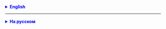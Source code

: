 <details style="margin-top: 16px">
  <summary style="cursor: pointer; color: blue;"><b>English</b></summary>



</details>

<hr>

<details style="margin-top: 16px">
  <summary style="cursor: pointer; color: blue;"><b>На русском</b></summary>

# Сортировка пузырьком в Java

* начиная с начала массива просматриваем попарно по 2 элемента (первый со вторым, второй с третим, третий с четвертым и
  т.д.).
* Если второй элемент в паре меньше первого элемента – перемещаем его на место первого, а первый на место второго. Это
  мы делаем для всех элементов.

**тоже самое, другими словами**

1. Сравнить два элемента
2. Поменять местами или скопировать один из них
3. Перейти к следующему элементу

## Принцип работы пузырьковой сортировки.

Пузырьковая сортировка считается самой простой, но перед тем как описывать этот алгоритм давайте представим

1. Вы перемещаетесь к нулевому элементу нашего массива;
2. Сравниваете нулевой элемент с первым;
3. Если элемент на нулевой позиции оказался больше, вы меняете их местами;
4. Иначе, если элемент на нулевой позиции меньше, вы оставляете их на своих местах;
5. Производите переход на позицию правее и повторяете сравнение

### Общий принцип

Пузырьковая сортировка основана на идее "**всплытия**" наибольшего (или наименьшего) элемента массива к его **концу** (
или началу). Для этого мы проходим по массиву, сравниваем пары соседних элементов и, если они не упорядочены, меняем их
местами.

## Пузырьковая сортировка в Java: Детальный разбор

**Мы хотим отсортировать массив по возрастанию**

### Исходный массив

Начинаем с массива `[5, 2, -3, -10]`.

### Общая логика

Алгоритм пузырьковой сортировки работает, переставляя соседние элементы, если они расположены не по порядку.

---

#### Первый проход (i = 0)

**Общая задача:** Переместить наибольший элемент в конец массива.

#### Детальный разбор шагов

1. **Сравниваем 5 и 2**:

- **Почему**: 5 больше 2, и они расположены не по порядку.
- **Действие**: Меняем местами.
- **Было**: `[5, 2, -3, -10]`
- **Стало**: `[**2**, **5**, -3, -10]`

2. **Сравниваем 5 и -3**:

- **Почему**: 5 больше -3, и они расположены не по порядку.
- **Действие**: Меняем местами.
- **Было**: `[2, 5, -3, -10]`
- **Стало**: `[2, **-3**, **5**, -10]`

3. **Сравниваем 5 и -10**:

- **Почему**: 5 больше -10, и они расположены не по порядку.
- **Действие**: Меняем местами.
- **Было**: `[2, -3, 5, -10]`
- **Стало**: `[2, -3, **-10**, **5**]`

---

### Второй проход (i = 1)

**Общая задача:** Среди оставшихся элементов (первые три) переместить наибольший в конец.

#### Детальный разбор шагов

1. **Сравниваем 2 и -3**:

- **Почему**: 2 больше -3, и они расположены не по порядку.
- **Действие**: Меняем местами.
- **Было**: `[2, -3, -10, 5]`
- **Стало**: `[**-3**, **2**, -10, 5]`

2. **Сравниваем 2 и -10**:

- **Почему**: 2 больше -10, и они расположены не по порядку.
- **Действие**: Меняем местами.
- **Было**: `[-3, 2, -10, 5]`
- **Стало**: `[-3, **-10**, **2**, 5]`

---

### Третий проход (i = 2)

**Общая задача:** Среди оставшихся элементов (первые два) переместить наибольший в конец.

#### Детальный разбор шагов

1. **Сравниваем -3 и -10**:

- **Почему**: -3 больше -10, и они расположены не по порядку.
- **Действие**: Меняем местами.
- **Было**: `[-3, -10, 2, 5]`
- **Стало**: `[**-10**, **-3**, 2, 5]`

---

#### Итог

Теперь массив полностью отсортирован: `[-10, -3, 2, 5]`.

<details style="margin-top: 16px">

  <summary style="cursor: pointer; color: blue;"><b>Пример 2: [2, 7, 4, 1, 5]</b></summary>

### Первый проход (i = 0)

1. **Сравниваем 2 и 7**:

- **Действие**: Ничего не делаем (уже в правильном порядке).
- **Было**: `[2, 7, 4, 1, 5]`
- **Стало**: `[2, 7, 4, 1, 5]`

2. **Сравниваем 7 и 4**:

- **Действие**: Меняем местами.
- **Было**: `[2, 7, 4, 1, 5]`
- **Стало**: `[2, **4**, **7**, 1, 5]`

3. **Сравниваем 7 и 1**:

- **Действие**: Меняем местами.
- **Было**: `[2, 4, 7, 1, 5]`
- **Стало**: `[2, 4, **1**, **7**, 5]`

4. **Сравниваем 7 и 5**:

- **Действие**: Меняем местами.
- **Было**: `[2, 4, 1, 7, 5]`
- **Стало**: `[2, 4, 1, **5**, **7**]`

### Второй проход (i = 1)

1. **Сравниваем 2 и 4**:

- **Действие**: Ничего не делаем (уже в правильном порядке).
- **Было**: `[2, 4, 1, 5, 7]`
- **Стало**: `[2, 4, 1, 5, 7]`

2. **Сравниваем 4 и 1**:

- **Действие**: Меняем местами.
- **Было**: `[2, 4, 1, 5, 7]`
- **Стало**: `[2, **1**, **4**, 5, 7]`

3. **Сравниваем 4 и 5**:

- **Действие**: Ничего не делаем (уже в правильном порядке).
- **Было**: `[2, 1, 4, 5, 7]`
- **Стало**: `[2, 1, 4, 5, 7]`

4. **Сравниваем 5 и 7**:

- **Действие**: Ничего не делаем (уже в правильном порядке).
- **Было**: `[2, 1, 4, 5, 7]`
- **Стало**: `[2, 1, 4, 5, 7]`

### Третий проход (i = 2)

1. **Сравниваем 2 и 1**:

- **Действие**: Меняем местами.
- **Было**: `[2, 1, 4, 5, 7]`
- **Стало**: `[**1**, **2**, 4, 5, 7]`

2. **Сравниваем 2 и 4**:

- **Действие**: Ничего не делаем (уже в правильном порядке).
- **Было**: `[1, 2, 4, 5, 7]`
- **Стало**: `[1, 2, 4, 5, 7]`

3. **Сравниваем 4 и 5**:

- **Действие**: Ничего не делаем (уже в правильном порядке).
- **Было**: `[1, 2, 4, 5, 7]`
- **Стало**: `[1, 2, 4, 5, 7]`

### Четвёртый проход (i = 3)

Так как массив уже отсортирован, дополнительные проходы не требуются.

**Итоговый массив**: `[1, 2, 4, 5, 7]`

В итоге, массив станет: `[1, 2, 4, 5, 7]`


</details>

<details style="margin-top: 16px">

  <summary style="cursor: pointer; color: blue;"><b>Пример 3: [6, 5, 4, 3, 2, 1]</b></summary>

### Первый проход (i = 0)

1. **Сравниваем 6 и 5**:

- **Действие**: Меняем местами.
- **Было**: `[6, 5, 4, 3, 2, 1]`
- **Стало**: `[**5**, **6**, 4, 3, 2, 1]`

2. **Сравниваем 6 и 4**:

- **Действие**: Меняем местами.
- **Было**: `[5, 6, 4, 3, 2, 1]`
- **Стало**: `[5, **4**, **6**, 3, 2, 1]`

3. **Сравниваем 6 и 3**:

- **Действие**: Меняем местами.
- **Было**: `[5, 4, 6, 3, 2, 1]`
- **Стало**: `[5, 4, **3**, **6**, 2, 1]`

4. **Сравниваем 6 и 2**:

- **Действие**: Меняем местами.
- **Было**: `[5, 4, 3, 6, 2, 1]`
- **Стало**: `[5, 4, 3, **2**, **6**, 1]`

5. **Сравниваем 6 и 1**:

- **Действие**: Меняем местами.
- **Было**: `[5, 4, 3, 2, 6, 1]`
- **Стало**: `[5, 4, 3, 2, **1**, **6**]`

### Второй проход (i = 1)

1. **Сравниваем 5 и 4**:

- **Действие**: Меняем местами.
- **Было**: `[5, 4, 3, 2, 1, 6]`
- **Стало**: `[**4**, **5**, 3, 2, 1, 6]`

2. **Сравниваем 5 и 3**:

- **Действие**: Меняем местами.
- **Было**: `[4, 5, 3, 2, 1, 6]`
- **Стало**: `[4, **3**, **5**, 2, 1, 6]`

3. **Сравниваем 5 и 2**:

- **Действие**: Меняем местами.
- **Было**: `[4, 3, 5, 2, 1, 6]`
- **Стало**: `[4, 3, **2**, **5**, 1, 6]`

4. **Сравниваем 5 и 1**:

- **Действие**: Меняем местами.
- **Было**: `[4, 3, 2, 5, 1, 6]`
- **Стало**: `[4, 3, 2, **1**, **5**, 6]`

### Третий проход (i = 2)

1. **Сравниваем 4 и 3**:

- **Действие**: Меняем местами.
- **Было**: `[4, 3, 2, 1, 5, 6]`
- **Стало**: `[**3**, **4**, 2, 1, 5, 6]`

2. **Сравниваем 4 и 2**:

- **Действие**: Меняем местами.
- **Было**: `[3, 4, 2, 1, 5, 6]`
- **Стало**: `[3, **2**, **4**, 1, 5, 6]`

3. **Сравниваем 4 и 1**:

- **Действие**: Меняем местами.
- **Было**: `[3, 2, 4, 1, 5, 6]`
- **Стало**: `[3, 2, **1**, **4**, 5, 6]`

### Четвёртый проход (i = 3)

1. **Сравниваем 3 и 2**:

- **Действие**: Меняем местами.
- **Было**: `[3, 2, 1, 4, 5, 6]`
- **Стало**: `[**2**, **3**, 1, 4, 5, 6]`

2. **Сравниваем 3 и 1**:

- **Действие**: Меняем местами.
- **Было**: `[2, 3, 1, 4, 5, 6]`
- **Стало**: `[2, **1**, **3**, 4, 5, 6]`

### Пятый проход (i = 4)

1. **Сравниваем 2 и 1**:

- **Действие**: Меняем местами.
- **Было**: `[2, 1, 3, 4, 5, 6]`
- **Стало**: `[**1**, **2**, 3, 4, 5, 6]`

В итоге, массив станет: `[1, 2, 3, 4, 5, 6]`

</details>

### Реализация пузырьковой сортировки на языке Java

````java
class ArrayBubble {

    public static void main(String[] args) {
        // Первый цикл: проходим по всем элементам массива
        for (int i = 0; i < n - 1; i++) {
            // Второй цикл: сравниваем и меняем местами пары элементов
            for (int j = 0; j < n - 1 - i; j++) {
                // Сравниваем текущий и следующий элементы
                if (arr[j] > arr[j + 1]) {
                    // Если текущий элемент больше следующего, меняем их местами
                    int temp = arr[j];  // Временная переменная для хранения текущего элемента
                    arr[j] = arr[j + 1];  // Присваиваем текущему элементу значение следующего
                    arr[j + 1] = temp;  // Присваиваем следующему элементу сохраненное значение текущего
                }
            }
        }
    }
}
````

### Заключение

Алгоритм пузырьковой сортировки является одним из самых медленных. Если массив состоит из N элементов, то на первом
проходе будет выполнено N-1 сравнений, на втором N-2, далее N-3 и т.д.

Таким образом, при сортировке алгоритм выполняет около 0.5х(N^2) сравнений.

- Для N = 5, количество сравнений будет примерно 10
- для N = 10 количество сравнений вырастит до 45.

Таким образом, с увеличением количества элементов сложность сортировки значительно увеличивается


# Бинарный поиск

**Бинарный поиск** — это эффективный алгоритм поиска, который работает с **отсортированными** массивами. Вместо того,
чтобы
просматривать каждый элемент массива по очереди, бинарный поиск сравнивает искомый элемент с элементом в середине
массива, а затем сужает область поиска в два раза. Это позволяет находить элементы гораздо быстрее, чем при
использовании простого перебора.

**Бинарный поиск** — это алгоритм поиска элемента в отсортированном массиве. Основная идея заключается в том, что на
каждом шаге область поиска сокращается **вдвое**.

## Шаги алгоритма

1. Инициализация: Задаем два указателя — `left и right`, которые изначально указывают на первый и последний элементы
   массива.
2. Цикл поиска: Пока `left <= right`:
    1. Середина массива: Вычисляем индекс середины массива как `mid = left + (right - left) / 2`. Это помогает избежать
       переполнения для больших массивов.
    2. Сравнение: Сравниваем элемент в середине массива (`arr[mid]`) с искомым значением (`target`).
        - Элемент найден: Если `arr[mid]` равно `target`, поиск завершен. Возвращаем индекс `mid`.
        - Элемент больше: Если `arr[mid]` больше `target`, сужаем область поиска, присваивая `right = mid - 1`.
        - Элемент меньше: Если `arr[mid]` меньше `target`, сужаем область поиска, присваивая `left = mid + 1`.
8. Завершение: Если `left > right`, элемент не найден. Возвращаем `-1` или соответствующее значение.

<details style="margin-top: 16px">
  <summary style="cursor: pointer; color: blue;"><b>Почему не просто (left + right) / 2?</b></summary>

Почему не использовать просто `(left + right) / 2` для нахождения середины. Проблема этого подхода заключается в том,
что сумма `left + right` может привести к переполнению для больших значений. Современные языки программирования, включая
Java, обычно имеют ограниченный размер для целочисленных типов данных. В случае переполнения этот подход будет давать
неверный
результат.

**Как работает left + (right - left) / 2?**

- **right - left:** Это выражение находит разницу между правым и левым индексами. Эта разница всегда будет положительной
  или нулевой, и она не
  будет [приводить к переполнению](https://ru.wikipedia.org/wiki/%D0%A6%D0%B5%D0%BB%D0%BE%D1%87%D0%B8%D1%81%D0%BB%D0%B5%D0%BD%D0%BD%D0%BE%D0%B5_%D0%BF%D0%B5%D1%80%D0%B5%D0%BF%D0%BE%D0%BB%D0%BD%D0%B5%D0%BD%D0%B8%D0%B5),
  так как оба числа находятся внутри допустимого диапазона
  индексов массива.

- **/ 2:** Деление на 2 сокращает эту разницу вдвое, что и помогает нам найти "середину".

- **left +:** Прибавляя полученное значение к left, мы получаем индекс, который действительно находится посередине между
  left и right.

**Пример** Допустим, у нас есть массив `[1, 2, 3, 4, 5]` и `left = 0`, `right = 4`.

**По старому методу:** `(0 + 4) / 2 = 4 / 2 = 2`

**По новому методу:** `0 + (4 - 0) / 2 = 0 + 4 / 2 = 0 + 2 = 2`

В этом простом случае оба метода работают одинаково, но новый метод является более **надежным** для **избежания
переполнения целочисленных переменных**.

**Пример переполнения**

- Предположим, у нас есть массив большого размера, и значения переменных `left` и `right` близки к максимальному
  значению для типа `int`:

````
int left = 2147483640; // близко к Integer.MAX_VALUE
int right = 2147483647; // Integer.MAX_VALUE
````

- Теперь попробуем найти середину с помощью выражения `(left + right) / 2`:

````
int mid = (left + right) / 2; // Переполнение! 2147483640 + 2147483647 = 4294967287. Это число превышает максимально допустимое значение int
````

- Происходит переполнение в результате переменная mid получит некорректное значение.

**Безопасный способ**

- Вместо этого, если мы используем выражение `left + (right - left) / 2`, то переполнение не произойдет:
- Здесь (`right - left`) равно `2147483647 - 2147483640 = 7`
- Это значение безопасно делится на `2`, а затем прибавляется к `left`. Таким образом, mid будет
  равен `2147483640 + 7 / 2 = 2147483640 + 3 = 2147483643`, что является корректным значением.

</details>

### Пример

Пусть у нас есть массив arr = [1, 3, 5, 7, 9, 11], и мы ищем `target = 5`.

1. `left = 0`, `right = 5` (5 = `размер массива - 1`)
2. `mid = 0 + (5 - 0) / 2` = 2
3. `arr[mid] = 5`
4. arr[mid] равно target, поэтому возвращаем `mid = 2`.

**Примечание:** Массив должен быть отсортирован для корректной работы алгоритма.

## Пример

`[1, 3, 5, 7, 9, 11, 13, 15, 17, 19]`

Поиск **1**

| Итерация | `left` | `right` | Участок массива                     | `mid` | `array[mid]` | Комментарий                          |
|----------|--------|---------|-------------------------------------|-------|--------------|--------------------------------------|
| 1        | 0      | 9       | [1, 3, 5, 7, 9, 11, 13, 15, 17, 19] | 4     | 9            | 9 > 1, уменьшаем `right` до 3        |
| 2        | 0      | 3       | [1, 3, 5, 7]                        | 1     | 3            | 3 > 1, уменьшаем `right` до 0        |
| 3        | 0      | 0       | [1]                                 | 0     | 1            | 1 == 1, нашли элемент. Останавливаем |

Поиск **17**

| Итерация | `left` | `right` | Участок массива                     | `mid` | `array[mid]` | Комментарий                            |
|----------|--------|---------|-------------------------------------|-------|--------------|----------------------------------------|
| 1        | 0      | 9       | [1, 3, 5, 7, 9, 11, 13, 15, 17, 19] | 4     | 9            | 9 < 17, увеличиваем `left` до 5        |
| 2        | 5      | 9       | [11, 13, 15, 17, 19]                | 7     | 15           | 15 < 17, увеличиваем `left` до 8       |
| 3        | 8      | 9       | [17, 19]                            | 8     | 17           | 17 == 17, нашли элемент. Останавливаем |

Поиск **7**

| Итерация | `left` | `right` | Участок массива                     | `mid` | `array[mid]` | Комментарий                          |
|----------|--------|---------|-------------------------------------|-------|--------------|--------------------------------------|
| 1        | 0      | 9       | [1, 3, 5, 7, 9, 11, 13, 15, 17, 19] | 4     | 9            | 9 > 7, уменьшаем `right` до 3        |
| 2        | 0      | 3       | [1, 3, 5, 7]                        | 1     | 3            | 3 < 7, увеличиваем `left` до 2       |
| 3        | 2      | 3       | [5, 7]                              | 2     | 5            | 5 < 7, увеличиваем `left` до 3       |
| 4        | 3      | 3       | [7]                                 | 3     | 7            | 7 == 7, нашли элемент. Останавливаем |

Поиск **13**

| Итерация | `left` | `right` | Участок массива                     | `mid` | `array[mid]` | Комментарий                            |
|----------|--------|---------|-------------------------------------|-------|--------------|----------------------------------------|
| 1        | 0      | 9       | [1, 3, 5, 7, 9, 11, 13, 15, 17, 19] | 4     | 9            | 9 < 13, увеличиваем `left` до 5        |
| 2        | 5      | 9       | [11, 13, 15, 17, 19]                | 7     | 15           | 15 > 13, уменьшаем `right` до 6        |
| 3        | 5      | 6       | [11, 13]                            | 5     | 11           | 11 < 13, увеличиваем `left` до 6       |
| 4        | 6      | 6       | [13]                                | 6     | 13           | 13 == 13, нашли элемент. Останавливаем |



#### Задачи для закрепления

* Найти минимальный элемент в отсортированном и повернутом массиве.
* Найти количество вхождений заданного числа в отсортированном массиве.
* Напишите бинарный поиск для нахождения квадратного корня числа с точностью до 3-го знака.
* Найти "первое" вхождение заданного числа в отсортированном массиве.
* Найти "последнее" вхождение заданного числа в отсортированном массиве.

</details>
